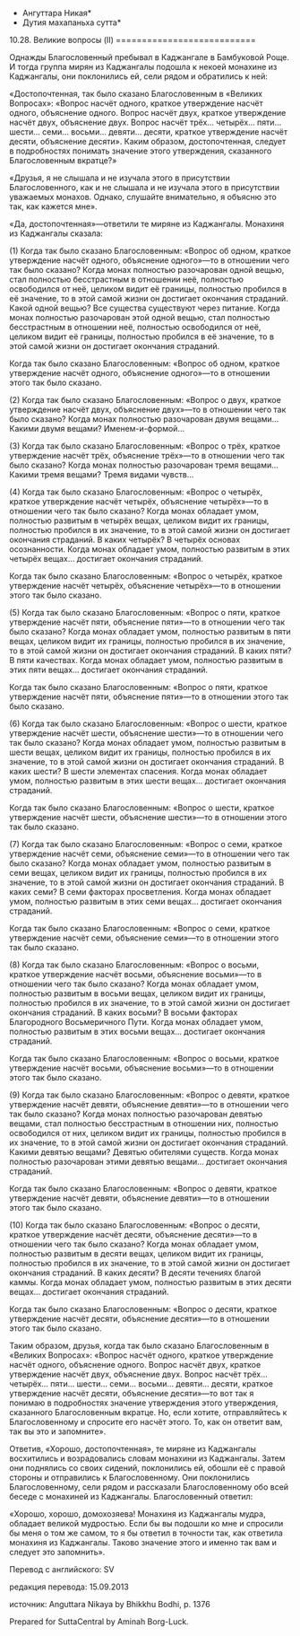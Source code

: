 * Ангуттара Никая*
* Дутия махапаньха сутта*

10\.28\. Великие вопросы \(II\)
\=\=\=\=\=\=\=\=\=\=\=\=\=\=\=\=\=\=\=\=\=\=\=\=\=\=\=

Однажды Благословенный пребывал в Каджангале в Бамбуковой Роще\. И тогда группа мирян из Каджангалы подошла к некоей монахине из Каджангалы, они поклонились ей, сели рядом и обратились к ней:

«Достопочтенная, так было сказано Благословенным в «Великих Вопросах»: «Вопрос насчёт одного, краткое утверждение насчёт одного, объяснение одного\. Вопрос насчёт двух, краткое утверждение насчёт двух, объяснение двух\. Вопрос насчёт трёх… четырёх… пяти… шести… семи… восьми… девяти… десяти, краткое утверждение насчёт десяти, объяснение десяти»\. Каким образом, достопочтенная, следует в подробностях понимать значение этого утверждения, сказанного Благословенным вкратце?»

«Друзья, я не слышала и не изучала этого в присутствии Благословенного, как и не слышала и не изучала этого в присутствии уважаемых монахов\. Однако, слушайте внимательно, я объясню это так, как кажется мне»\.

«Да, достопочтенная»—ответили те миряне из Каджангалы\. Монахиня из Каджангалы сказала:

\(1\) Когда так было сказано Благословенным: «Вопрос об одном, краткое утверждение насчёт одного, объяснение одного»—то в отношении чего так было сказано? Когда монах полностью разочарован одной вещью, стал полностью бесстрастным в отношении неё, полностью освободился от неё, целиком видит её границы, полностью пробился в её значение, то в этой самой жизни он достигает окончания страданий\. Какой одной вещью? Все существа существуют через питание\. Когда монах полностью разочарован этой одной вещью, стал полностью бесстрастным в отношении неё, полностью освободился от неё, целиком видит её границы, полностью пробился в её значение, то в этой самой жизни он достигает окончания страданий\.

Когда так было сказано Благословенным: «Вопрос об одном, краткое утверждение насчёт одного, объяснение одного»—то в отношении этого так было сказано\.

\(2\) Когда так было сказано Благословенным: «Вопрос о двух, краткое утверждение насчёт двух, объяснение двух»—то в отношении чего так было сказано? Когда монах полностью разочарован двумя вещами… Какими двумя вещами? Именем\-и\-формой…

\(3\) Когда так было сказано Благословенным: «Вопрос о трёх, краткое утверждение насчёт трёх, объяснение трёх»—то в отношении чего так было сказано? Когда монах полностью разочарован тремя вещами… Какими тремя вещами? Тремя видами чувств…

\(4\) Когда так было сказано Благословенным: «Вопрос о четырёх, краткое утверждение насчёт четырёх, объяснение четырёх»—то в отношении чего так было сказано? Когда монах обладает умом, полностью развитым в четырёх вещах, целиком видит их границы, полностью пробился в их значение, то в этой самой жизни он достигает окончания страданий\. В каких четырёх? В четырёх основах осознанности\. Когда монах обладает умом, полностью развитым в этих четырёх вещах… достигает окончания страданий\.

Когда так было сказано Благословенным: «Вопрос о четырёх, краткое утверждение насчёт четырёх, объяснение четырёх»—то в отношении этого так было сказано\.

\(5\) Когда так было сказано Благословенным: «Вопрос о пяти, краткое утверждение насчёт пяти, объяснение пяти»—то в отношении чего так было сказано? Когда монах обладает умом, полностью развитым в пяти вещах, целиком видит их границы, полностью пробился в их значение, то в этой самой жизни он достигает окончания страданий\. В каких пяти? В пяти качествах\. Когда монах обладает умом, полностью развитым в этих пяти вещах… достигает окончания страданий\.

Когда так было сказано Благословенным: «Вопрос о пяти, краткое утверждение насчёт пяти, объяснение пяти»—то в отношении этого так было сказано\.

\(6\) Когда так было сказано Благословенным: «Вопрос о шести, краткое утверждение насчёт шести, объяснение шести»—то в отношении чего так было сказано? Когда монах обладает умом, полностью развитым в шести вещах, целиком видит их границы, полностью пробился в их значение, то в этой самой жизни он достигает окончания страданий\. В каких шести? В шести элементах спасения\. Когда монах обладает умом, полностью развитым в этих шести вещах… достигает окончания страданий\.

Когда так было сказано Благословенным: «Вопрос о шести, краткое утверждение насчёт шести, объяснение шести»—то в отношении этого так было сказано\.

\(7\) Когда так было сказано Благословенным: «Вопрос о семи, краткое утверждение насчёт семи, объяснение семи»—то в отношении чего так было сказано? Когда монах обладает умом, полностью развитым в семи вещах, целиком видит их границы, полностью пробился в их значение, то в этой самой жизни он достигает окончания страданий\. В каких семи? В семи факторах просветления\. Когда монах обладает умом, полностью развитым в этих семи вещах… достигает окончания страданий\.

Когда так было сказано Благословенным: «Вопрос о семи, краткое утверждение насчёт семи, объяснение семи»—то в отношении этого так было сказано\.

\(8\) Когда так было сказано Благословенным: «Вопрос о восьми, краткое утверждение насчёт восьми, объяснение восьми»—то в отношении чего так было сказано? Когда монах обладает умом, полностью развитым в восьми вещах, целиком видит их границы, полностью пробился в их значение, то в этой самой жизни он достигает окончания страданий\. В каких восьми? В восьми факторах Благородного Восьмеричного Пути\. Когда монах обладает умом, полностью развитым в этих восьми вещах… достигает окончания страданий\.

Когда так было сказано Благословенным: «Вопрос о восьми, краткое утверждение насчёт восьми, объяснение восьми»—то в отношении этого так было сказано\.

\(9\) Когда так было сказано Благословенным: «Вопрос о девяти, краткое утверждение насчёт девяти, объяснение девяти»—то в отношении чего так было сказано? Когда монах полностью разочарован девятью вещами, стал полностью бесстрастным в отношении них, полностью освободился от них, целиком видит их границы, полностью пробился в их значение, то в этой самой жизни он достигает окончания страданий\. Какими девятью вещами? Девятью обителями существ\. Когда монах полностью разочарован этими девятью вещами… достигает окончания страданий\.

Когда так было сказано Благословенным: «Вопрос о девяти, краткое утверждение насчёт девяти, объяснение девяти»—то в отношении этого так было сказано\.

\(10\) Когда так было сказано Благословенным: «Вопрос о десяти, краткое утверждение насчёт десяти, объяснение десяти»—то в отношении чего так было сказано? Когда монах обладает умом, полностью развитым в десяти вещах, целиком видит их границы, полностью пробился в их значение, то в этой самой жизни он достигает окончания страданий\. В каких десяти? В десяти течениях благой каммы\. Когда монах обладает умом, полностью развитым в этих десяти вещах… достигает окончания страданий\.

Когда так было сказано Благословенным: «Вопрос о десяти, краткое утверждение насчёт десяти, объяснение десяти»—то в отношении этого так было сказано\.

Таким образом, друзья, когда так было сказано Благословенным в «Великих Вопросах»: «Вопрос насчёт одного, краткое утверждение насчёт одного, объяснение одного\. Вопрос насчёт двух, краткое утверждение насчёт двух, объяснение двух\. Вопрос насчёт трёх… четырёх… пяти… шести… семи… восьми… девяти… десяти, краткое утверждение насчёт десяти, объяснение десяти»—то вот так я понимаю в подробностях значение утверждения этого утверждения, сказанного Благословенным вкратце\. Но, если хотите, отправляйтесь к Благословенному и спросите его насчёт этого\. То, как он ответит вам, так вы это и запомните»\.

Ответив, «Хорошо, достопочтенная», те миряне из Каджангалы восхитились и возрадовались словам монахини из Каджангалы\. Затем они поднялись со своих сидений, поклонились ей, обошли её с правой стороны и отправились к Благословенному\. Они поклонились Благословенному, сели рядом и рассказали Благословенному обо всей беседе с монахиней из Каджангалы\. Благословенный ответил:

«Хорошо, хорошо, домохозяева\! Монахиня из Каджангалы мудра, обладает великой мудростью\. Если бы вы подошли ко мне и спросили бы меня о том же самом, то я бы ответил в точности так, как ответила монахиня из Каджангалы\. Таково значение этого и именно так вам и следует это запомнить»\.

Перевод с английского: SV

редакция перевода: 15\.09\.2013

источник: Anguttara Nikaya by Bhikkhu Bodhi, p\. 1376

Prepared for SuttaCentral by Aminah Borg\-Luck\.